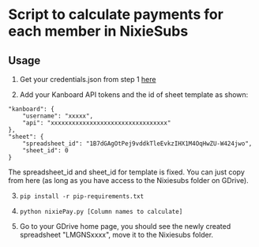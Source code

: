 # Script to calculate payments for each member in NixieSubs

## Usage
1. Get your credentials.json from step 1 
[here](https://developers.google.com/sheets/api/quickstart/python)

2. Add your Kanboard API tokens and the id of sheet template as shown: 
```lang-json
"kanboard": {
    "username": "xxxxx",
    "api": "xxxxxxxxxxxxxxxxxxxxxxxxxxxxxxxxx"
},
"sheet": {
    "spreadsheet_id": "1B7dGAgOtPej9vddkTleEvkzIHX1M4OqHwZU-W424jwo",
    "sheet_id": 0
}
```
The spreadsheet_id and sheet_id for template is fixed. You can just copy from
here (as long as you have access to the Nixiesubs folder on GDrive).

3. `pip install -r pip-requirements.txt`

4. `python nixiePay.py [Column names to calculate]`

5. Go to your GDrive home page, you should see the newly created spreadsheet
   "LMGNSxxxx", move it to the Nixiesubs folder.
